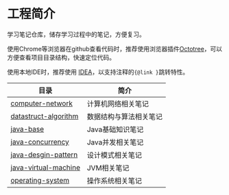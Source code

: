 # 工程简介

学习笔记仓库，储存学习过程中的笔记，方便复习。

使用Chrome等浏览器在github查看代码时，推荐使用浏览器插件[Octotree](https://www.octotree.io/download)，可以方便查看项目目录结构，快速定位代码。

使用本地IDE时，推荐使用 [IDEA](https://www.jetbrains.com/idea/)，以支持注释的`{@link }`跳转特性。

| 目录                                           | 简介                   |
| ---------------------------------------------- | ---------------------- |
| [computer-network](./computer-network)         | 计算机网络相关笔记     |
| [datastruct-algorithm](./datastruct-algorithm) | 数据结构与算法相关笔记 |
| [java-base](./java-base)                       | Java基础知识笔记       |
| [java-concurrency](./java-concurrency)         | Java并发相关笔记       |
| [java-desgin-pattern](./java-desgin-pattern)   | 设计模式相关笔记       |
| [java-virtual-machine](./java-virtual-machine) | JVM相关笔记            |
| [operating-system](./perating-system)          | 操作系统相关笔记       |

